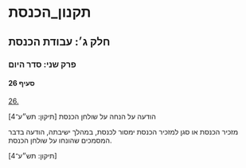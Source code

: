# תקנון_הכנסת

## חלק ג׳: עבודת הכנסת

### פרק שני: סדר היום

#### סעיף 26

[26.](https://he.wikisource.org/wiki/תקנון_הכנסת#s_yp_26)

הודעה על הנחה על שולחן הכנסת [תיקון: תש״ע־4]

מזכיר הכנסת או סגן למזכיר הכנסת ימסור לכנסת, במהלך ישיבתה, הודעה בדבר המסמכים שהונחו על שולחן הכנסת.

[תיקון: תש״ע־4]